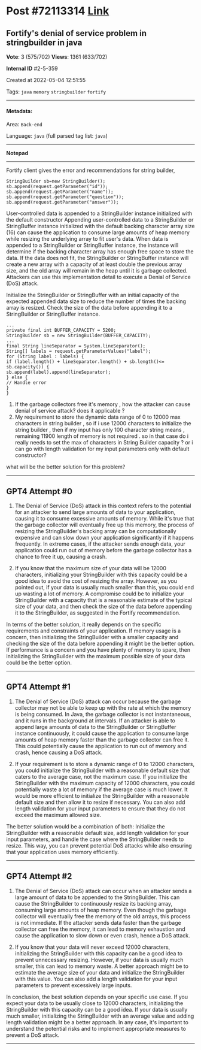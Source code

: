 
# Post \#72113314 [Link](https://stackoverflow.com/questions/72113314/)

## Fortify's denial of service problem in stringbuilder in java

**Vote**: 3 (575/702) **Views**: 1361 (633/702) 

**Internal ID** \#2-5-359

Created at 2022-05-04 12:51:55

Tags: `java` `memory` `stringbuilder` `fortify`

----------

#### Metadata:

Area: `Back-end`

Language: `java` (full parsed tag list: `java`)

----------

**Notepad**


----------

Fortify client gives the error and recommendations for string builder,

```
StringBuilder sb=new StringBuilder();    
sb.append(request.getParameter("id"));
sb.append(request.getParameter("name"));
sb.append(request.getParameter("question"));
sb.append(request.getParameter("answer"));
```


User-controlled data is appended to a StringBuilder instance initialized with the default constructor
Appending user-controlled data to a StringBuilder or StringBuffer instance initialized with the default backing character array
size (16) can cause the application to consume large amounts of heap memory while resizing the underlying array to fit user's
data. When data is appended to a StringBuilder or StringBuffer instance, the instance will determine if the backing character
array has enough free space to store the data. If the data does not fit, the StringBuilder or StringBuffer instance will create a new
array with a capacity of at least double the previous array size, and the old array will remain in the heap until it is garbage
collected. Attackers can use this implementation detail to execute a Denial of Service (DoS) attack.

Initialize the StringBuilder or StringBuffer with an initial capacity of the expected appended data size to reduce the number of
times the backing array is resized. Check the size of the data before appending it to a StringBuilder or StringBuffer instance.
```
...
private final int BUFFER_CAPACITY = 5200;
StringBuilder sb = new StringBuilder(BUFFER_CAPACITY);
...
final String lineSeparator = System.lineSeparator();
String[] labels = request.getParameterValues("label");
for (String label : labels) {
if (label.length() + lineSeparator.length() + sb.length()<= sb.capacity()) {
sb.append(label).append(lineSeparator);
} else {
// Handle error
}
}
```



1. If the garbage collectors free it's memory , how the attacker can cause denial of service attack? does it applicable ?
2. My requirement to store the dynamic data range of 0 to 12000 max characters in string builder , so if i use 12000 characters to initialize the string builder , then if my input has only 100 character string means , remaining 11900 length of memory is not required . so in that case do i really needs to set the max of characters in String Builder capacity ? or i can go with length validation for my input parameters only with default constructor?


what will be the better solution for this problem?


----------
        
## GPT4 Attempt \#0

1. The Denial of Service (DoS) attack in this context refers to the potential for an attacker to send large amounts of data to your application, causing it to consume excessive amounts of memory. While it's true that the garbage collector will eventually free up this memory, the process of resizing the StringBuilder's backing array can be computationally expensive and can slow down your application significantly if it happens frequently. In extreme cases, if the attacker sends enough data, your application could run out of memory before the garbage collector has a chance to free it up, causing a crash.

2. If you know that the maximum size of your data will be 12000 characters, initializing your StringBuilder with this capacity could be a good idea to avoid the cost of resizing the array. However, as you pointed out, if your data is usually much smaller than this, you could end up wasting a lot of memory. A compromise could be to initialize your StringBuilder with a capacity that is a reasonable estimate of the typical size of your data, and then check the size of the data before appending it to the StringBuilder, as suggested in the Fortify recommendation.

In terms of the better solution, it really depends on the specific requirements and constraints of your application. If memory usage is a concern, then initializing the StringBuilder with a smaller capacity and checking the size of the data before appending it might be the better option. If performance is a concern and you have plenty of memory to spare, then initializing the StringBuilder with the maximum possible size of your data could be the better option.

--------

## GPT4 Attempt \#1

1. The Denial of Service (DoS) attack can occur because the garbage collector may not be able to keep up with the rate at which the memory is being consumed. In Java, the garbage collector is not instantaneous, and it runs in the background at intervals. If an attacker is able to append large amounts of data to the StringBuilder or StringBuffer instance continuously, it could cause the application to consume large amounts of heap memory faster than the garbage collector can free it. This could potentially cause the application to run out of memory and crash, hence causing a DoS attack.

2. If your requirement is to store a dynamic range of 0 to 12000 characters, you could initialize the StringBuilder with a reasonable default size that caters to the average case, not the maximum case. If you initialize the StringBuilder with the maximum capacity of 12000 characters, you could potentially waste a lot of memory if the average case is much lower. It would be more efficient to initialize the StringBuilder with a reasonable default size and then allow it to resize if necessary. You can also add length validation for your input parameters to ensure that they do not exceed the maximum allowed size.

The better solution would be a combination of both: Initialize the StringBuilder with a reasonable default size, add length validation for your input parameters, and handle the case where the StringBuilder needs to resize. This way, you can prevent potential DoS attacks while also ensuring that your application uses memory efficiently.

--------

## GPT4 Attempt \#2

1. The Denial of Service (DoS) attack can occur when an attacker sends a large amount of data to be appended to the StringBuilder. This can cause the StringBuilder to continuously resize its backing array, consuming large amounts of heap memory. Even though the garbage collector will eventually free the memory of the old arrays, this process is not immediate. If the attacker sends data faster than the garbage collector can free the memory, it can lead to memory exhaustion and cause the application to slow down or even crash, hence a DoS attack.

2. If you know that your data will never exceed 12000 characters, initializing the StringBuilder with this capacity can be a good idea to prevent unnecessary resizing. However, if your data is usually much smaller, this can lead to memory waste. A better approach might be to estimate the average size of your data and initialize the StringBuilder with this value. You can also add a length validation for your input parameters to prevent excessively large inputs.

In conclusion, the best solution depends on your specific use case. If you expect your data to be usually close to 12000 characters, initializing the StringBuilder with this capacity can be a good idea. If your data is usually much smaller, initializing the StringBuilder with an average value and adding length validation might be a better approach. In any case, it's important to understand the potential risks and to implement appropriate measures to prevent a DoS attack.

--------
